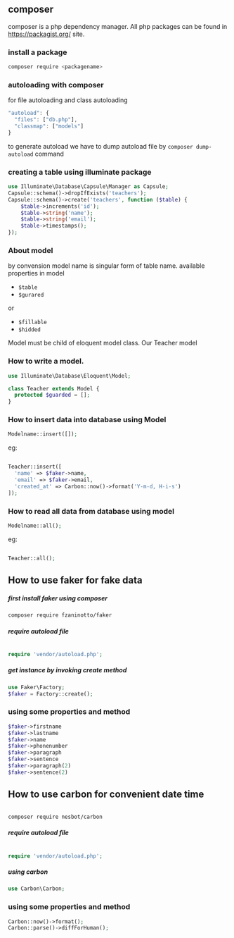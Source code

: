 ## composer 

composer is a php dependency manager. All php packages can be found in https://packagist.org/ site. 

### install a package

~~~bash
composer require <packagename>
~~~

### autoloading with composer

for file autoloading  and class autoloading 

~~~js
"autoload": {
  "files": ["db.php"],
  "classmap": ["models"]
}
~~~

to generate autoload we have to dump autoload file by `composer dump-autoload` command      


### creating a table using illuminate package     

~~~php
use Illuminate\Database\Capsule\Manager as Capsule;
Capsule::schema()->dropIfExists('teachers');
Capsule::schema()->create('teachers', function ($table) {
    $table->increments('id');
    $table->string('name');
    $table->string('email');
    $table->timestamps();
});
~~~

### About model     

by convension model name is singular form of table name. available properties in model  

* `$table`
* `$gurared`     

or     

* `$fillable`     
* `$hidded`

Model must be child of eloquent model class. Our Teacher model     


### How to write a model.       

~~~php
use Illuminate\Database\Eloquent\Model;

class Teacher extends Model {
  protected $guarded = [];
}
~~~


### How to insert data into database using Model   


~~~php
Modelname::insert([]);
~~~

eg:       

~~~php

Teacher::insert([
  'name' => $faker->name,
  'email' => $faker->email,
  'created_at' => Carbon::now()->format('Y-m-d, H-i-s')
]);
~~~

### How to read all data from database using model    



~~~php
Modelname::all();
~~~

eg:       

~~~php

Teacher::all();
~~~

## How to use faker for fake data   

##### first install faker using composer    

~~~bash
composer require fzaninotto/faker
~~~  



##### require autoload file 

~~~php

require 'vendor/autoload.php';
~~~

##### get instance by invoking create method

~~~php
use Faker\Factory;
$faker = Factory::create();
~~~

### using some properties and method  

~~~php
$faker->firstname
$faker->lastname
$faker->name
$faker->phonenumber
$faker->paragraph
$faker->sentence
$faker->paragraph(2)
$faker->sentence(2)
~~~

## How to use carbon for convenient date time 
~~~bash

composer require nesbot/carbon

~~~  



##### require autoload file 

~~~php

require 'vendor/autoload.php';
~~~

##### using carbon

~~~php
use Carbon\Carbon;
~~~

### using some properties and method  

~~~php
Carbon::now()->format();
Carbon::parse()->diffForHuman();
~~~
























